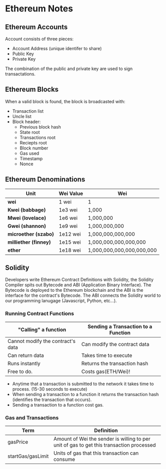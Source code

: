 # Ethereum Notes

## Ethereum Accounts
Account consists of three pieces:
- Account Address (unique identifer to share)
- Public Key
- Private Key

The combination of the public and private key are used to sign transactations.


## Ethereum Blocks
When a valid block is found, the block is broadcasted with:
- Transaction list
- Uncle list
- Block header:
  - Previous block hash
  - State root
  - Transactions root
  - Reciepts root
  - Block number
  - Gas used
  - Timestamp
  - Nonce
## Ethereum Denominations
| Unit                    | Wei Value | Wei                                       |
|-------------------------|-----------|-------------------------------------------|
| **wei**                 | 1 wei     | 1                                         |
| **Kwei (babbage)**      | 1e3 wei   | 1,000                                     |
| **Mwei (lovelace)**     | 1e6 wei   | 1,000,000                                 |
| **Gwei (shannon)**      | 1e9 wei   | 1,000,000,000                             |
| **microether (szabo)**  | 1e12 wei  | 1,000,000,000,000                         |
| **milliether (finney)** | 1e15 wei  | 1,000,000,000,000,000                     |
| **ether**               | 1e18 wei  | 1,000,000,000,000,000,000                 |


## Solidity
Developers write Ethereum Contract Definitions with Solidity, the Solidity Compiler spits out Bytecode and ABI (Application Binary Interface). The Bytecode is deployed to the Ethereum blockchain and the ABI is the interface for the contract's Bytecode. The ABI connects the Solidity world to our programming lanugage (Javascript, Python, etc...).

### Running Contract Functions
| "Calling" a function | Sending a Transaction to a Function |
|------------------------------------|-------------------------------|
| Cannot modify the contract's data  | Can modify the contract data  |
| Can return data                    | Takes time to execute         |
| Runs instantly                     | Returns the transaction hash  |
| Free to do.                        | Costs gas(ETH/Wei)!               |

- Anytime that a transaction is submitted to the network it takes time to process. (15-30 seconds to execute)
- When sending a transaction to a function it returns the transaction hash (identifies the transaction that occurs).
- Sending a transaction to a function cost gas.

### Gas and Transactions
|Term | Definition |
|-----|------------|
|gasPrice | Amount of Wei the sender is willing to per unit of gas to get this transaction processed |
|startGas/gasLimit | Units of gas that this transaction can consume |
